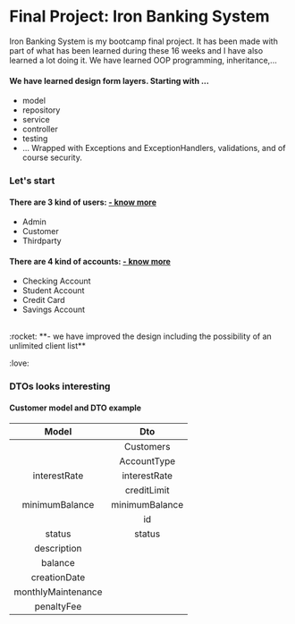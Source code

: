 # Final Project: Iron Banking System


Iron Banking System is my bootcamp final project.
It has been made with part of what has been learned during these 16 weeks and I have also learned a lot doing it.
We have learned OOP programming, inheritance,...

#### We have learned design form layers. Starting with ...
- model
- repository
- service
- controller
- testing
- ...
Wrapped with Exceptions and ExceptionHandlers, validations,  and of course security.



### Let's start
#### There are 3 kind of users: [- know more](User.md)

- Admin
- Customer
- Thirdparty


#### There are 4 kind of accounts: [- know more](Accounts.md)

- Checking Account
- Student Account
- Credit Card
- Savings Account
<br>
  :rocket: **- we have improved the design including the possibility of an unlimited client list**

:love: 
### DTOs looks interesting


#### Customer model and DTO example
|       Model        |       Dto        |
|:------------------:|:----------------:|
|                    |    Customers     |
|                    |   AccountType    |
|    interestRate    |   interestRate   |
|                    |   creditLimit    |
|   minimumBalance   |  minimumBalance  |
|                    |        id        |
|       status       |      status      |
|    description     |                  |
|      balance       |                  |
|    creationDate    |                  |
| monthlyMaintenance |                  |
|     penaltyFee     |                  |





